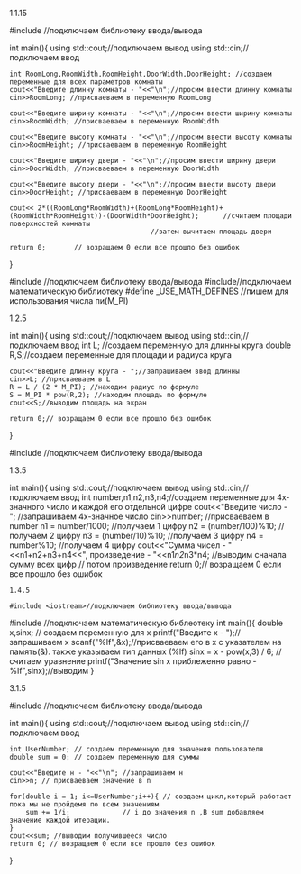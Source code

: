 1.1.15

#include <iostream>//подключаем библиотеку ввода/вывода

int main(){
    using std::cout;//подключаем вывод
    using std::cin;//подключаем ввод
    
    int RoomLong,RoomWidth,RoomHeight,DoorWidth,DoorHeight; //создаем переменные для всех параметров комнаты
    cout<<"Введите длинну комнаты - "<<"\n";//просим ввести длинну комнаты
    cin>>RoomLong; //присваеваем в переменную RoomLong
    
    cout<<"Введите ширину комнаты - "<<"\n";//просим ввести ширину комнаты
    cin>>RoomWidth; //присваеваем в переменную RoomWidth
    
    cout<<"Введите высоту комнаты - "<<"\n";//просим ввести высоту комнаты
    cin>>RoomHeight; //присваеваем в переменную RoomHeight
    
    cout<<"Введите ширину двери - "<<"\n";//просим ввести ширину двери
    cin>>DoorWidth; //присваеваем в переменную DoorWidth
    
    cout<<"Введите высоту двери - "<<"\n";//просим ввести высоту двери
    cin>>DoorHeight; //присваеваем в переменную DoorHeight
    
    cout<< 2*((RoomLong*RoomWidth)+(RoomLong*RoomHeight)+
    (RoomWidth*RoomHeight))-(DoorWidth*DoorHeight);      //считаем площади поверхностей комнаты
                                       //затем вычитаем площадь двери
                                       
    return 0;       // возращаем 0 если все прошло без ошибок
}


#include <iostream>//подключаем библиотеку ввода/вывода
#include<cmath>//подключаем математическую библиотеку
#define _USE_MATH_DEFINES //пишем для использования числа пи(M_PI)

1.2.5

int main(){
    using std::cout;//подключаем вывод
    using std::cin;//подключаем ввод
    int L; //создаем переменную для длинны круга
    double R,S;//создаем переменные для площади и радиуса круга
    
    cout<<"Введите длинну круга - ";//запрашиваем ввод длинны
    cin>>L; //присваеваем в L
    R = L / (2 * M_PI); //находим радиус по формуле
    S = M_PI * pow(R,2); //находим площадь по формуле
    cout<<S;//выводим площадь на экран

    return 0;// возращаем 0 если все прошло без ошибок
}

#include <iostream>//подключаем библиотеку ввода/вывода

1.3.5 


int main(){
    using std::cout;//подключаем вывод
    using std::cin;//подключаем ввод
    int number,n1,n2,n3,n4;//создаем переменные для 4х-значного число и каждой его отдельной цифре
    cout<<"Введите число - "; //запрашиваем 4х-значное число
    cin>>number; //присваеваем в number
    n1 = number/1000; //получаем 1 цифру
    n2 = (number/100)%10; //получаем 2 цифру
    n3 = (number/10)%10; //получаем 3 цифру
    n4 = number%10; //получаем 4 цифру
    cout<<"Сумма чисел - "<<n1+n2+n3+n4<<", произведение - "<<n1*n2*n3*n4; //выводим сначала сумму всех цифр
                                                                          // потом произведение
    return 0;// возращаем 0 если все прошло без ошибок
    
    1.4.5
    
    #include <iostream>//подключаем библиотеку ввода/вывода
#include <cmath>//подключаем математическую библеотеку
int main(){
    double x,sinx; // создаем переменную для x
    printf("Введите x - ");//запрашиваем x
    scanf("%lf",&x);//присваеваем его в x с указателем на память(&). также указываем тип данных (%lf)
    sinx = x - pow(x,3) / 6; //считаем уравнение
    printf("Значение sin x приблеженно равно - %lf",sinx);//выводим
}

3.1.5

#include <iostream> //подключаем библиотеку ввода/вывода

int main(){
    using std::cout;//подключаем вывод
    using std::cin;//подключаем ввод
    
    int UserNumber; // создаем переменную для значения пользователя
    double sum = 0; // создаем переменную для суммы
    
    cout<<"Введите н - "<<"\n"; //запрашиваем н
    cin>>n; // присваеваем значение в n
    
    for(double i = 1; i<=UserNumber;i++){ // создаем цикл,который работает пока мы не пройдемя по всем значениям
        sum += 1/i;             // i до значения n ,В sum добавляем значение каждой итерации.
    }
    cout<<sum; //выводим получившееся число
    return 0; // возращаем 0 если все прошло без ошибок
}
